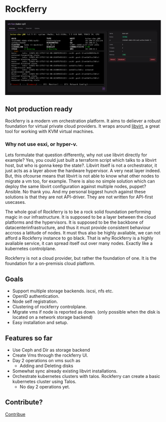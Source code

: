 # Rockferry

![Rockferry demo](./assets/rockferry-demo.png)

## Not production ready

Rockferry is a modern vm orchestration platform. It aims to deliever a robust foundation for virtual private cloud providers. It wraps around
[libvirt](https://libvirt.org), a great tool for working with KVM virtual machines.

### Why not use esxi, or hyper-v.

Lets formulate that question differently, why not use libvirt directly for example?
Yes, you could just built a terraform script which talks to a libvirt host, but who
is gonna keep the state?. Libvirt itself is not a orchestrator, it just acts as a layer
above the hardware hypervisor. A very neat layer indeed. But, this ofcourse means that
libvirt is not able to know what other nodes to migrate a vm too, for example. There is also
no simple solution which can deploy the same libvirt configuration against multiple nodes, puppet? Ansible.
No thank you. And my personal biggest hunch against these solutions is that they are not API-driver.
They are not written for API-first usecases.

The whole goal of Rockferry is to be a rock solid foundation performing magic in our infrastructure.
It is supposed to be a layer between the cloud platforms and the hypervisors. It is supposed to be
the backbone of datacenterinfrastructure, and thus it must provide consistent behaviour accross a
latitude of nodes. It must thus also be highly avaliable, we can not afford a Rockferry instance
to go black. That is why Rockferry is a highly avaliable service, it can spread itself out over
many nodes. Exactly like a kubernetes controlplane.

Rockferry is not a cloud provider, but rather the foundation of one. It is the foundation for
a on-premisis cloud platform.

## Goals

- Support multiple storage backends. iscsi, nfs etc.
- OpenID authentication.
- Node self registration.
- Clustering of rockferry controlplane.
- Migrate vms if node is reported as down. (only possible when the disk is located on a network storage backend)
- Easy installation and setup.

## Features so far

- Use Ceph and Dir as storage backend
- Create Vms through the rockferry UI.
- Day 2 operations on vms such as
  - Adding and Deleting disks
- Somewhat sync already existing libvirt installations.
- Orchestrate kubernetes clusters with talos. Rockferry can create a basic kubernetes cluster using Talos.
  - No day 2 operations yet.

## Contribute?

[Contribue](./CONTRIBUTE.MD)
